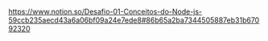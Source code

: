 https://www.notion.so/Desafio-01-Conceitos-do-Node-js-59ccb235aecd43a6a06bf09a24e7ede8#86b65a2ba7344505887eb31b67092320

